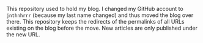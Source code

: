 This repository used to hold my blog. I changed my GitHub account to `jnthnhrrr`
(because my last name changed) and thus moved the blog over there. This
repository keeps the redirects of the permalinks of all URLs existing on the
blog before the move. New articles are only published under the new URL.
